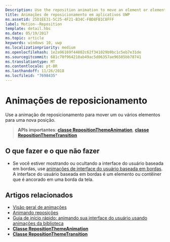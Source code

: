 ```yaml
---
Description: Use the reposition animation to move an element or elements into a new position.
title: Animações de reposicionamento em aplicativos UWP
ms.assetid: 25D1EE31-5C25-4F21-B34C-FBD8FB1C8FFF
label: Motion--Reposition
template: detail.hbs
ms.date: 05/19/2017
ms.topic: article
keywords: windows 10, uwp
ms.localizationpriority: medium
ms.openlocfilehash: 1e2a96169f44802c62f341029b9bc1c5eb7e31de
ms.sourcegitcommit: 681c70f964210ab49ac5d06357ae96505bb78741
ms.translationtype: MT
ms.contentlocale: pt-BR
ms.lasthandoff: 11/26/2018
ms.locfileid: "7698435"
---
```

# <a name="reposition-animations"></a>Animações de reposicionamento



Use a animação de reposicionamento para mover um ou vários elementos para uma nova posição.

> **APIs importantes**: [**classe RepositionThemeAnimation**](https://msdn.microsoft.com/library/windows/apps/br210421), [**classe RepositionThemeTransition**](https://msdn.microsoft.com/library/windows/apps/br210429)

## <a name="dos-and-donts"></a>O que fazer e o que não fazer


-   Se você estiver mostrando ou ocultando a interface do usuário baseada em bordas, use [animações de interface do usuário baseada em bordas](motion-edgebased.md). A interface do usuário baseada em bordas é um elemento ou contêiner que é ancorado em uma borda da tela.


## <a name="related-articles"></a>Artigos relacionados

* [Visão geral de animações](https://msdn.microsoft.com/library/windows/apps/mt187350)
* [Animando reposições](https://msdn.microsoft.com/library/windows/apps/xaml/jj649434)
* [Guia de início rápido: animando sua interface do usuário usando animações da biblioteca](https://msdn.microsoft.com/library/windows/apps/xaml/hh452703)
* [**Classe RepositionThemeAnimation**](https://msdn.microsoft.com/library/windows/apps/br210421)
* [**Classe RepositionThemeTransition**](https://msdn.microsoft.com/library/windows/apps/br210429)


 




